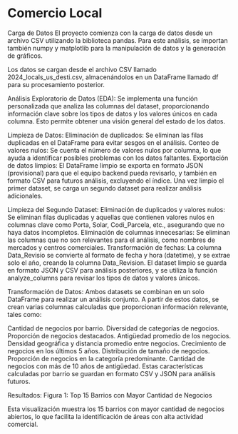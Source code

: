 # Comercio Local

Carga de Datos
El proyecto comienza con la carga de datos desde un archivo CSV utilizando la biblioteca pandas. Para este análisis, se importan también numpy y matplotlib para la manipulación de datos y la generación de gráficos.

Los datos se cargan desde el archivo CSV llamado 2024_locals_us_desti.csv, almacenándolos en un DataFrame llamado df para su procesamiento posterior.

Análisis Exploratorio de Datos (EDA): 
Se implementa una función personalizada que analiza las columnas del dataset, proporcionando información clave sobre los tipos de datos y los valores únicos en cada columna. Esto permite obtener una visión general del estado de los datos.

Limpieza de Datos:
Eliminación de duplicados: Se eliminan las filas duplicadas en el DataFrame para evitar sesgos en el análisis.
Conteo de valores nulos: Se cuenta el número de valores nulos por columna, lo que ayuda a identificar posibles problemas con los datos faltantes.
Exportación de datos limpios: El DataFrame limpio se exporta en formato JSON (provisional) para que el equipo backend pueda revisarlo, y también en formato CSV para futuros análisis, excluyendo el índice.
Una vez limpio el primer dataset, se carga un segundo dataset para realizar análisis adicionales.

Limpieza del Segundo Dataset: 
Eliminación de duplicados y valores nulos: Se eliminan filas duplicadas y aquellas que contienen valores nulos en columnas clave como Porta, Solar, Codi_Parcela, etc., asegurando que no haya datos incompletos.
Eliminación de columnas innecesarias: Se eliminan las columnas que no son relevantes para el análisis, como nombres de mercados y centros comerciales.
Transformación de fechas: La columna Data_Revisio se convierte al formato de fecha y hora (datetime), y se extrae solo el año, creando la columna Data_Revision.
El dataset limpio se guarda en formato JSON y CSV para análisis posteriores, y se utiliza la función analyze_columns para revisar los tipos de datos y valores únicos.

Transformación de Datos:
Ambos datasets se combinan en un solo DataFrame para realizar un análisis conjunto. A partir de estos datos, se crean varias columnas calculadas que proporcionan información relevante, tales como:

Cantidad de negocios por barrio.
Diversidad de categorías de negocios.
Proporción de negocios destacados.
Antigüedad promedio de los negocios.
Densidad geográfica y distancia promedio entre negocios.
Crecimiento de negocios en los últimos 5 años.
Distribución de tamaño de negocios.
Proporción de negocios en la categoría predominante.
Cantidad de negocios con más de 10 años de antigüedad.
Estas características calculadas por barrio se guardan en formato CSV y JSON para análisis futuros.

Resultados:
Figura 1: Top 15 Barrios con Mayor Cantidad de Negocios

Esta visualización muestra los 15 barrios con mayor cantidad de negocios abiertos, lo que facilita la identificación de áreas con alta actividad comercial.

